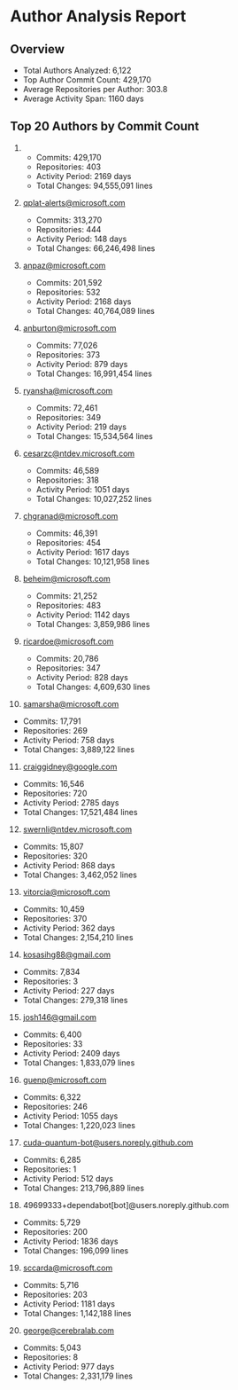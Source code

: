 # Author Analysis Report

## Overview
- Total Authors Analyzed: 6,122
- Top Author Commit Count: 429,170
- Average Repositories per Author: 303.8
- Average Activity Span: 1160 days

## Top 20 Authors by Commit Count

1. 
   - Commits: 429,170
   - Repositories: 403
   - Activity Period: 2169 days
   - Total Changes: 94,555,091 lines

2. qplat-alerts@microsoft.com
   - Commits: 313,270
   - Repositories: 444
   - Activity Period: 148 days
   - Total Changes: 66,246,498 lines

3. anpaz@microsoft.com
   - Commits: 201,592
   - Repositories: 532
   - Activity Period: 2168 days
   - Total Changes: 40,764,089 lines

4. anburton@microsoft.com
   - Commits: 77,026
   - Repositories: 373
   - Activity Period: 879 days
   - Total Changes: 16,991,454 lines

5. ryansha@microsoft.com
   - Commits: 72,461
   - Repositories: 349
   - Activity Period: 219 days
   - Total Changes: 15,534,564 lines

6. cesarzc@ntdev.microsoft.com
   - Commits: 46,589
   - Repositories: 318
   - Activity Period: 1051 days
   - Total Changes: 10,027,252 lines

7. chgranad@microsoft.com
   - Commits: 46,391
   - Repositories: 454
   - Activity Period: 1617 days
   - Total Changes: 10,121,958 lines

8. beheim@microsoft.com
   - Commits: 21,252
   - Repositories: 483
   - Activity Period: 1142 days
   - Total Changes: 3,859,986 lines

9. ricardoe@microsoft.com
   - Commits: 20,786
   - Repositories: 347
   - Activity Period: 828 days
   - Total Changes: 4,609,630 lines

10. samarsha@microsoft.com
   - Commits: 17,791
   - Repositories: 269
   - Activity Period: 758 days
   - Total Changes: 3,889,122 lines

11. craiggidney@google.com
   - Commits: 16,546
   - Repositories: 720
   - Activity Period: 2785 days
   - Total Changes: 17,521,484 lines

12. swernli@ntdev.microsoft.com
   - Commits: 15,807
   - Repositories: 320
   - Activity Period: 868 days
   - Total Changes: 3,462,052 lines

13. vitorcia@microsoft.com
   - Commits: 10,459
   - Repositories: 370
   - Activity Period: 362 days
   - Total Changes: 2,154,210 lines

14. kosasihg88@gmail.com
   - Commits: 7,834
   - Repositories: 3
   - Activity Period: 227 days
   - Total Changes: 279,318 lines

15. josh146@gmail.com
   - Commits: 6,400
   - Repositories: 33
   - Activity Period: 2409 days
   - Total Changes: 1,833,079 lines

16. guenp@microsoft.com
   - Commits: 6,322
   - Repositories: 246
   - Activity Period: 1055 days
   - Total Changes: 1,220,023 lines

17. cuda-quantum-bot@users.noreply.github.com
   - Commits: 6,285
   - Repositories: 1
   - Activity Period: 512 days
   - Total Changes: 213,796,889 lines

18. 49699333+dependabot[bot]@users.noreply.github.com
   - Commits: 5,729
   - Repositories: 200
   - Activity Period: 1836 days
   - Total Changes: 196,099 lines

19. sccarda@microsoft.com
   - Commits: 5,716
   - Repositories: 203
   - Activity Period: 1181 days
   - Total Changes: 1,142,188 lines

20. george@cerebralab.com
   - Commits: 5,043
   - Repositories: 8
   - Activity Period: 977 days
   - Total Changes: 2,331,179 lines
